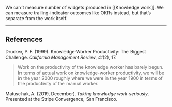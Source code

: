 We can’t measure number of widgets produced in [[Knowledge work]]. We can measure trailing-indicator outcomes like OKRs instead, but that’s separate from the work itself.

---

## References

Drucker, P. F. (1999). Knowledge-Worker Productivity: The Biggest Challenge. _California Management Review_, _41_(2), 17.

> Work on the productivity of the knowledge worker has barely begun. In terms of actual work on knowledge-worker productivity, we will be in the year 2000 roughly where we were in the year 1900 in terms of the productivity of the manual worker.

Matuschak, A. (2019, December). _Taking knowledge work seriously_. Presented at the Stripe Convergence, San Francisco.